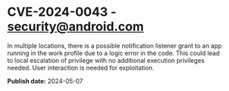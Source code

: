 # CVE-2024-0043 - security@android.com

In multiple locations, there is a possible notification listener grant to an app running in the work profile due to a logic error in the code. This could lead to local escalation of privilege with no additional execution privileges needed. User interaction is needed for exploitation.

**Publish date:** 2024-05-07
